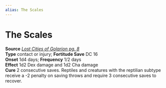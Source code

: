 ```yaml
---
alias: The Scales
---
```


# The Scales

**Source** [_Lost Cities of Golarion pg. 8_](http://paizo.com/store/games/roleplayingGames/p/pathfinderRPG/paizo/pathfinderChronicles/v5748btpy8i8t)  
**Type** contact or injury; **Fortitude Save** DC 16  
**Onset** 1d4 days; **Frequency** 1/2 days  
**Effect** 1d2 Dex damage and 1d2 Cha damage  
**Cure** 2 consecutive saves. Reptiles and creatures with the reptilian subtype receive a -2 penalty on saving throws and require 3 consecutive saves to recover.
